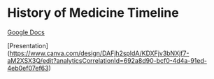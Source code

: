 # History of Medicine Timeline

[Google Docs]([https://www.google.com](https://docs.google.com/document/d/19IYhcYMoSYEH-7pL376e12H5ZNiQkIy2gaxA0vrq_GM/edit)https://docs.google.com/document/d/19IYhcYMoSYEH-7pL376e12H5ZNiQkIy2gaxA0vrq_GM/edit)


[Presentation] (https://www.canva.com/design/DAFjh2spldA/KDXFjv3bNXjf7-aM2XSX3Q/edit?analyticsCorrelationId=692a8d90-bcf0-4d4a-91ed-4eb0ef07ef63)
